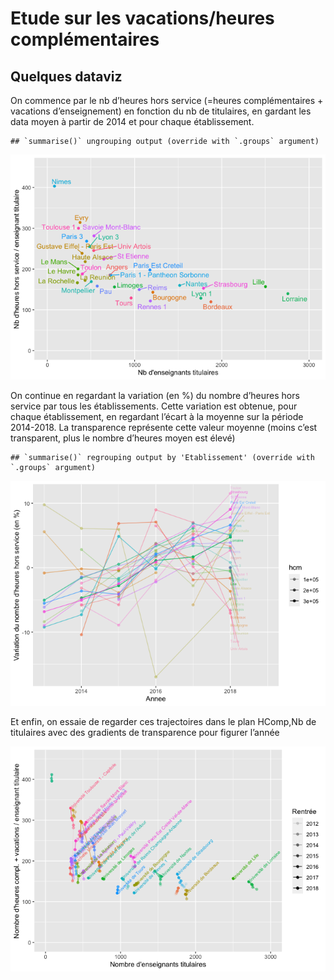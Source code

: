 Etude sur les vacations/heures complémentaires
================

## Quelques dataviz

On commence par le nb d’heures hors service (=heures complémentaires +
vacations d’enseignement) en fonction du nb de titulaires, en gardant
les data moyen à partir de 2014 et pour chaque établissement.

    ## `summarise()` ungrouping output (override with `.groups` argument)

![](Vacations_files/figure-gfm/hcompPtit-1.png)<!-- -->

On continue en regardant la variation (en %) du nombre d’heures hors
service par tous les établissements. Cette variation est obtenue, pour
chaque établissement, en regardant l’écart à la moyenne sur la période
2014-2018. La transparence représente cette valeur moyenne (moins c’est
transparent, plus le nombre d’heures moyen est élevé)

    ## `summarise()` regrouping output by 'Etablissement' (override with `.groups` argument)

![](Vacations_files/figure-gfm/evol.hcomp-1.png)<!-- -->

Et enfin, on essaie de regarder ces trajectoires dans le plan HComp,Nb
de titulaires avec des gradients de transparence pour figurer l’année

![](Vacations_files/figure-gfm/trajectoires-1.png)<!-- -->
